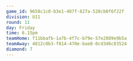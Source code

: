 ```yaml
---
game_id: 9658c1c0-b3e1-407f-827a-528cb0f6f22f
division: U11
round: 11
day: Friday
time: 6.15pm
teamHome: f11bbafb-1a7b-4f7c-b79e-57e2089e9b5a
teamAway: 4812c0b3-f814-470e-bae8-0cd3d6c83524
diamond: 7
---
```

